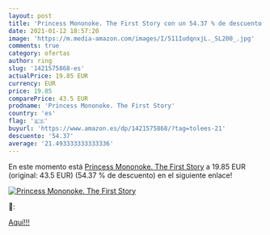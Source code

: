 ```yaml
---
layout: post
title: 'Princess Mononoke. The First Story con un 54.37 % de descuento'
date: 2021-01-12 18:57:20
image: 'https://m.media-amazon.com/images/I/511IudqnxjL._SL200_.jpg'
comments: true
category: ofertas
author: ring
slug: '1421575868-es'
actualPrice: 19.85 EUR
currency: EUR
price: 19.85
comparePrice: 43.5 EUR
prodname: 'Princess Mononoke. The First Story'
country: 'es'
flag: '🇪🇸'
buyurl: 'https://www.amazon.es/dp/1421575868/?tag=tolees-21'
descuento: '54.37'
average: '21.493333333333336'
---
```


En este momento está [Princess Mononoke. The First Story](https://www.amazon.es/dp/1421575868/?tag=tolees-21) a 19.85 EUR (original: 43.5 EUR) (54.37 %  de descuento) en el siguiente enlace!

[![Princess Mononoke. The First Story](https://m.media-amazon.com/images/I/511IudqnxjL._SL200_.jpg)](https://www.amazon.es/dp/1421575868/?tag=tolees-21)

🔎:


[Aquí!!!](https://www.amazon.es/dp/1421575868/?tag=tolees-21)
